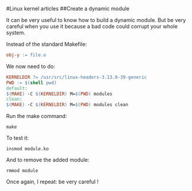 #Linux kernel articles
##Create a dynamic module

It can be very useful to know how to build a dynamic module. But be very careful when you use it because a bad code could corrupt your whole system.

Instead of the standard Makefile:

```Makefile
obj-y := file.o
```

We now need to do:

```Makefile
KERNELDIR ?= /usr/src/linux-headers-3.13.0-39-generic
PWD := $(shell pwd)
default:
$(MAKE) -C $(KERNELDIR) M=$(PWD) modules
clean:
$(MAKE) -C $(KERNELDIR) M=$(PWD) modules clean
```

Run the make command:

```Shell
make
```

To test it:

```Shell
insmod module.ko
```

And to remove the added module:

```Shell
rmmod module
```

Once again, I repeat: be very careful !